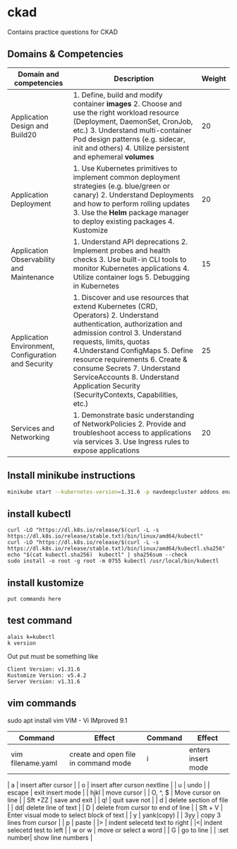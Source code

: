 # ckad
Contains practice questions for CKAD
## Domains & Competencies
| Domain and competencies | Description | Weight |
| --- | --- | -- |
| Application Design and Build20 | 1. Define, build and modify container **images** 2. Choose and use the right workload resource (Deployment, DaemonSet, CronJob, etc.) 3. Understand multi-container Pod design patterns (e.g. sidecar, init and others) 4. Utilize persistent and ephemeral **volumes** | 20 |
| Application Deployment | 1. Use Kubernetes primitives to implement common deployment strategies (e.g. blue/green or canary) 2. Understand Deployments and how to perform rolling updates 3. Use the **Helm** package manager to deploy existing packages 4. Kustomize| 20 |
| Application Observability and Maintenance | 1. Understand API deprecations 2. Implement probes and health checks 3. Use built-in CLI tools to monitor Kubernetes applications 4. Utilize container logs 5. Debugging in Kubernetes | 15 |
| Application Environment, Configuration and Security | 1. Discover and use resources that extend Kubernetes (CRD, Operators) 2. Understand authentication, authorization and admission control 3. Understand requests, limits, quotas 4.Understand ConfigMaps 5. Define resource requirements 6. Create & consume Secrets 7. Understand ServiceAccounts 8. Understand Application Security (SecurityContexts, Capabilities, etc.) | 25 |
| Services and Networking | 1. Demonstrate basic understanding of NetworkPolicies 2. Provide and troubleshoot access to applications via services 3. Use Ingress rules to expose applications | 20 |


## Install minikube instructions
```bash
minikube start --kubernetes-version=1.31.6 -p navdeepcluster addons enable metrics-server
```

## install kubectl
```
curl -LO "https://dl.k8s.io/release/$(curl -L -s https://dl.k8s.io/release/stable.txt)/bin/linux/amd64/kubectl"
curl -LO "https://dl.k8s.io/release/$(curl -L -s https://dl.k8s.io/release/stable.txt)/bin/linux/amd64/kubectl.sha256"
echo "$(cat kubectl.sha256)  kubectl" | sha256sum --check
sudo install -o root -g root -m 0755 kubectl /usr/local/bin/kubectl
```
## install kustomize
```
put commands here
```

## test command 

```
alais k=kubectl
k version
```
Out put must be something like

```
Client Version: v1.31.6
Kustomize Version: v5.4.2
Server Version: v1.31.6
```

## vim commands

sudo apt install vim 
VIM - Vi IMproved 9.1 

| Command | Effect | Command | Effect |
| --- | --- | --- | --- | 
| vim filename.yaml | create and open file in command mode | i | enters insert mode |

| a | insert after cursor |
| o | insert after curson nextline |
| u | undo |
| escape | exit insert mode |
| hjkl | move cursor |
| O, ^, $ | Move cursor on line |
| Sft +ZZ | save and exit |
| q! | quit save not |
| d | delete section of file |
| dd| delete line of text |
| D | delete from cursor to end of line |
| Sft + V | Enter visual mode to select block of text |
| y | yank(copy) |
| 3yy | copy 3 lines from cursor |
| p | paste |
|> | indent selecetd text to right |
|<| indent selecetd test to left |
| w or <n>w | move or select a word |
| <n>G | go to line |
| :set number| show line numbers |












